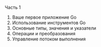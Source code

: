 Часть 1
1) Ваше первое приложение Go
3) Использование инструментов Go
4) Основные типы, значения и указатели
5) Операции и преобразования
6) Управление потоком выполнения